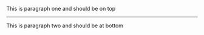<html>
<head>
<title>Horizontal Line Example</title>
</head>
<body>
<p>This is paragraph one and should be on top</p>
<hr />
<p>This is paragraph two and should be at bottom</p>
</body>
</html>
